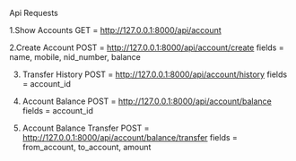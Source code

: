 Api Requests

1.Show Accounts 
    GET = http://127.0.0.1:8000/api/account

2.Create Account 
    POST = http://127.0.0.1:8000/api/account/create
    fields = name, mobile, nid_number, balance

3. Transfer History 
    POST = http://127.0.0.1:8000/api/account/history
    fields = account_id

4. Account Balance
    POST = http://127.0.0.1:8000/api/account/balance
    fields = account_id

5. Account Balance Transfer
    POST = http://127.0.0.1:8000/api/account/balance/transfer
    fields = from_account, to_account, amount

